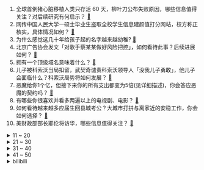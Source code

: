 1. 全球首例猪心脏移植人类只存活 60 天，柳叶刀公布失败原因，哪些信息值得关注？对后续研究有何启示？ [:link:](https://www.zhihu.com/question/609926133)
2. 网传中国人民大学一硕士毕业生盗取全校学生信息建颜值打分网站，校方称正核实，具体情况如何？ [:link:](https://www.zhihu.com/question/609906518)
3. 为什么感觉这几十年给孩子起的名字越来越幼稚? [:link:](https://www.zhihu.com/question/608128511)
4. 北京广告协会发文「对歌手蔡某某做好风险把控」，如何看待此事？后续进展如何？ [:link:](https://www.zhihu.com/question/609892459)
5. 拥有一个顶级域名意味着什么？ [:link:](https://www.zhihu.com/question/20091009)
6. 儿子被科索沃当局扣留，武契奇谴责科索沃领导人「没我儿子勇敢」，他儿子会面临什么？科索沃局势将如何发展？ [:link:](https://www.zhihu.com/question/609485354)
7. 恶魔给你1个亿，但接下来你的所有支出都变为5倍(见详细描述)，你会答应恶魔的契约吗？ [:link:](https://www.zhihu.com/question/608441800)
8. 有哪些你很喜欢并看多两遍以上的电视剧、电影？ [:link:](https://www.zhihu.com/question/598839861)
9. 如何看待越来越多应届生回县城考公？大城市打拼与离家近的安稳工作，你会如何选择？ [:link:](https://www.zhihu.com/question/607786487)
10. 美财政部部长耶伦将访华，哪些信息值得关注？ [:link:](https://www.zhihu.com/question/610020971)
<details>
<summary>11 ~ 20</summary>

11. 去意大利旅行，有哪些要注意？ [:link:](https://www.zhihu.com/question/54428321)
12. 在岸、离岸人民币分别跌破 7.25、7.27 关口，分析师称警惕汇市「羊群效应」，下半年汇率怎么走？ [:link:](https://www.zhihu.com/question/609552420)
13. 有哪些带雪的诗句 ？ [:link:](https://www.zhihu.com/question/609547872)
14. 如果重回大一学汉语言文学，你会做什么？ [:link:](https://www.zhihu.com/question/600552109)
15. 如何看待手机内存卷到 24G+1T，真的有必要吗？ [:link:](https://www.zhihu.com/question/608801781)
16. 哪些是你到了日本才发现不一样的事？ [:link:](https://www.zhihu.com/question/609481571)
17. 离职后要不要把不喜欢的前同事删掉？ [:link:](https://www.zhihu.com/question/607143790)
18. 你最喜欢李白哪一句诗？ [:link:](https://www.zhihu.com/question/608695345)
19. 高考对普通人来讲有多公平？ [:link:](https://www.zhihu.com/question/607736340)
20. 法国警察射杀少年引骚乱，汽车被烧、数十警察受伤，目前事件调查进展如何？ [:link:](https://www.zhihu.com/question/609226125)
</details>
<details>
<summary>21 ~ 30</summary>

21. 生活中你做过哪些让孩子高兴的小事？ [:link:](https://www.zhihu.com/question/599290662)
22. 全球电子产品市场低迷，报道称越南科技制造业陷入困境，已有 4.5 万名产业工人失业，哪些信息值得关注？ [:link:](https://www.zhihu.com/question/609947406)
23. 《消失的她》李木子最后为什么自己摘掉了护目镜和氧气罩？ [:link:](https://www.zhihu.com/question/609198847)
24. 《逆水寒》手游公测开启，你的游戏体验如何？ [:link:](https://www.zhihu.com/question/609557879)
25. 开场后票价跳水也卖不掉，黄牛把 1700 元的周杰伦演唱会门票直接烧了，称烧了也不卖，如何看待此事？ [:link:](https://www.zhihu.com/question/609780283)
26. 三国演义里有哪些很坑的谋士？ [:link:](https://www.zhihu.com/question/332509582)
27. 巴黎奥运会一施工现场遭破坏，马赛最大图书馆被烧，马克龙推迟对德访问，法国多地骚乱，背后深层原因有哪些? [:link:](https://www.zhihu.com/question/609892911)
28. 售价33.5万元，坦克500 Hi4-T值得入手吗？ [:link:](https://www.zhihu.com/question/608837406)
29. 电视剧《偷偷藏不住》的剧情是否低幼和尴尬？ [:link:](https://www.zhihu.com/question/607790713)
30. 2023 女篮亚洲杯决赛，中国女篮终结日本 5 连冠，时隔 12 年再夺亚洲杯冠军，如何评价这场比赛？ [:link:](https://www.zhihu.com/question/609920757)
</details>
<details>
<summary>31 ~ 40</summary>

31. Uzi加入EDG后，EDG进世界赛的可能性有多大？ [:link:](https://www.zhihu.com/question/606486163)
32. 推特限制每日浏览量，未验证账户最多浏览 800 条，马斯克称数据被极端抓取、系统操纵，如何看待此事？ [:link:](https://www.zhihu.com/question/609947405)
33. 法国爆发骚乱，苹果被砸店哄抢，两千辆车被烧，政府出动 4.5 万名警察，中使馆提醒防范，目前情况如何？ [:link:](https://www.zhihu.com/question/609749253)
34. LLM大模型的fine-tune如何避免过拟合？ [:link:](https://www.zhihu.com/question/604676469)
35. 哪些统计学的书让你相见恨晚？ [:link:](https://www.zhihu.com/question/602368094)
36. 氧化还原性的本质是什么？与电负性或核外电子有关吗 ？ [:link:](https://www.zhihu.com/question/609170910)
37. 如何评价肖战和任敏主演的电视剧《玉骨遥》？ [:link:](https://www.zhihu.com/question/609797990)
38. 职场上有能力的人为什么经常受到排挤和打压？ [:link:](https://www.zhihu.com/question/602879166)
39. 如何看待2023萨格勒布常规挑战赛平野美宇4：3击败孙颖莎，理性分析一下本场局势? [:link:](https://www.zhihu.com/question/609963538)
40. 宝钗为什么一直劝宝玉读书？ [:link:](https://www.zhihu.com/question/608638962)
</details>
<details>
<summary>41 ~ 50</summary>

41. 鬼灭之刃中的鬼为什么不先用普通武器把自己头砍了？ [:link:](https://www.zhihu.com/question/601884162)
42. 如何反驳“你吃我的，喝我的，就得听我的”之类的言论？ [:link:](https://www.zhihu.com/question/559906927)
43. 人大毕业生被指盗取全校学生信息进行颜值打分，校方称已报警，实际情况如何？若属实将承担什么责任？ [:link:](https://www.zhihu.com/question/609903688)
44. 威少同意以 2 年 780 万的合同回归快船，第二年为球员选项，如何评价他的选择？ [:link:](https://www.zhihu.com/question/609897623)
45. 赴港开户热再起，有人七点排队等开户，金融机构 8%高息揽储，如何看待这一现象？ [:link:](https://www.zhihu.com/question/609894418)
46. FIFA 越位新规开始试运行攻方全身都比守方靠前才判定为越位，这将给球员带来怎样的影响？ [:link:](https://www.zhihu.com/question/609815031)
47. 如何评价动画《机动战士高达 水星的魔女》第二季第12集（大结局）？ [:link:](https://www.zhihu.com/question/609926694)
48. 如何正确腌咸鸡蛋？ [:link:](https://www.zhihu.com/question/63499356)
49. 《崩坏：星穹铁道》中为什么没有出现明确的日本文化背景的星神？ [:link:](https://www.zhihu.com/question/609217082)
50. 进大公司看学历还是看能力? [:link:](https://www.zhihu.com/question/608164942)
</details><details>
<summary>bilibili</summary>

</details>
